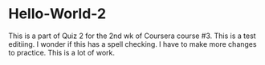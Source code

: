 # Hello-World-2
This is a part of Quiz 2 for the 2nd wk of Coursera course #3.
This is a test editiing.
I wonder if this has a spell checking.
I have to make more changes to practice.
This is a lot of work.

